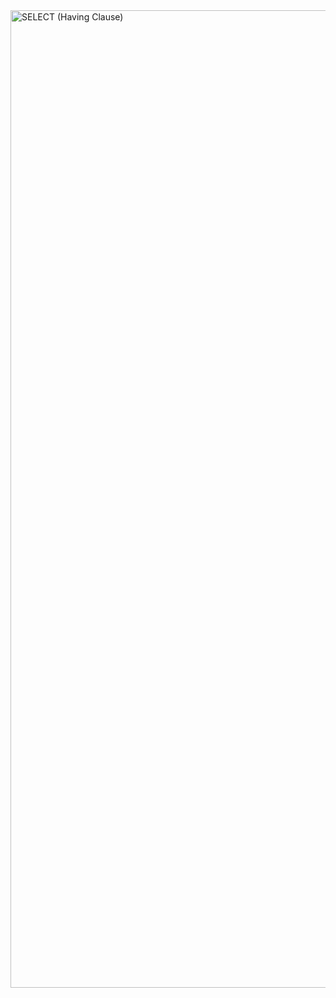 <img width="1564" alt="SELECT (Having Clause)" src="https://user-images.githubusercontent.com/29928837/81153904-0af14980-8f8c-11ea-90fd-e376c71bc2ee.png">
